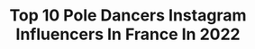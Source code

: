 ---
title: Top 10 Pole Dancers Instagram Influencers In France In 2022
description: >-
  Find top pole dancers Instagram influencers in France in 2022. Most popular hashtags: #poledancer #dance #poledance #dancer.
platform: Instagram
hits: 41
text_top: Analyze the most popular Instagram influencers on inBeat.
text_bottom: Our database has 41 Instagram influencers like this in France for you to connect with.
profiles:
  - username: "canistsenguun"
    fullname: >-
      Tsenguun
    bio: >-
      Professional acrobat, pole dancer, Mongolia’s Got Talent semi-finalist
    location: "France"
    followers: 93576
    engagement: 416
    commentsToLikes: 0.003319
    id: ck5ztbdm703f10i14n20az7vx
    verified: false
    hashtags: "#mongolia, #minicooper, #modellife"
  - username: "alik_tsiupa"
    fullname: >-
      Alik Tsiupa
    bio: >-
      | USNPC Doubles Champion, Professional Pole Dancer, Performer, & Instructor | Model | Filmmaker| 🥇🕺🎭🏍🛩
    location: "France"
    followers: 5287
    engagement: 492
    commentsToLikes: 0.035957
    id: ck5qe9ylmzfe30i11khgncf44
    verified: false
    hashtags: "#aerialstraps, #straps"
  - username: "mimosapudicadna"
    fullname: >-
      Mimosa Pudica
    bio: >-
      🥀 pole dancer / Model 🥀 🌔🌓🌒Witch bitch 🌘🌗🌖 🦄Supersensitive drama queen 🦄 📍paris @martinipastaga : pole dance account with @mimimcv ❤️👯‍♀️
    location: "France"
    followers: 5070
    engagement: 1337
    commentsToLikes: 0.023313
    id: ck5zozyz0rpu20i14tm505euh
    verified: false
    hashtags: "#artphotography, #portrait, #girls, #poledancer"
  - username: "leslielili_pole"
    fullname: >-
      leslie lili
    bio: >-
      Pole dancer 💜France. Nantes 🌸21gs_official and Boomkats Polewear ambassador🦄🎀🦄 🌸ambassador @oksawear 💕
    location: "France"
    followers: 85254
    engagement: 212
    commentsToLikes: 0.032327
    id: ck6tjs0ve3b5g0j71p0f0mmd4
    verified: false
    hashtags: "#training, #backflip, #brassmonkeyflip, #dancer"
  - username: "julia_book_around_the_world"
    fullname: >-
      julia
    bio: >-
      French Girl 🇫🇷 ❤️ @simple_moments_with_u -> Travel around the world 🌎 -> Crewlife 🛩 -> Model 📷 -> Dancer ballerina 💃 -> Mermaid 🐚🧜‍♀️
    location: "France"
    followers: 5124
    engagement: 1252
    commentsToLikes: 0.156765
    id: ck0w6bv827u9m0i19xxh08ey5
    verified: false
    hashtags: "#bandorebelz, #balletshoes, #sunnyday, #pointeshoes"
  - username: "salome_poledance"
    fullname: >-
      Salomé Marchal ✨
    bio: >-
      🇫🇷🥇FRENCH POLE DANCE CHAMPION 🥇🇫🇷 @salome_mrchl ——————————————————————
    location: "France"
    followers: 2554
    engagement: 1455
    commentsToLikes: 0.102172
    id: ck60029xuctvf0i14jy4bmobm
    verified: false
    hashtags: "#dancer, #athlete, #dancing, #flexible"
  - username: "arianesnowleo"
    fullname: >-
      𝕬 𝖗 𝖎 𝖆 𝖓 𝖊   𝕾 𝖓 𝖔 𝖜 𝖑 𝖊 𝖔
    bio: >-
      ❄🐆 Pole & Exotic Dancer - Instructor 🥉Exotic Generation France 2020 - Flow 🏆Winner Pole Theatre Switzerland 2018 - Classic 📨 Business DM/Email
    location: "France"
    followers: 6117
    engagement: 536
    commentsToLikes: 0.114252
    id: ck5hg46zf0u4x0i11br8m0ch1
    verified: false
    hashtags: "#exoticpoledancer, #freestyle, #kitana, #movements"
  - username: "laura_adaraya"
    fullname: >-
      𝕃𝔸𝕌ℝ𝔸 ᴘᴏʟᴇ ᴅᴀɴᴄᴇ ʏᴏɢᴀ ᴛᴇᴀᴄʜᴇʀ
    bio: >-
      ❀ 𝕆𝕨𝕟𝕖𝕣 𝕠𝕗 @adaraya.studio ✺ 𝕐𝕠𝕘𝕒 𝕒𝕟𝕕 ℙ𝕠𝕝𝕖 𝕚𝕟𝕤𝕥𝕣𝕦𝕔𝕥𝕠𝕣 ▼▽▼Découvrez le studio▼▽▼
    location: "France"
    followers: 3253
    engagement: 978
    commentsToLikes: 0.084615
    id: ck9h9rpfi9p3d0j78t2w1tley
    verified: false
    hashtags: "#yogini, #feeltheyogahigh, #training, #yoginisofinstagram"
  - username: "dimitryroulland"
    fullname: >-
      Dimitry Roulland
    bio: >-
      🇫🇷 French photographer available for all your photographic projects. 📧contact@dr-photographies.com 📍Sarlat
    location: "France"
    followers: 27061
    engagement: 213
    commentsToLikes: 0.013687
    id: ck0vv7iornvzu0i19rf900d33
    verified: false
    hashtags: "#nature, #paris, #ballerina, #france"
  - username: "fitbyshelly"
    fullname: >-
      Shelly | Pole Bae
    bio: >-
      Owner of @exoticworkouts /@fit2flaunt 3 Locations in South Florida. Order your dance pole & Download my new pole fitness app ⬇️
    location: "France"
    followers: 184216
    engagement: 762
    commentsToLikes: 0.029774
    id: ck0vx6u4rxfn80i19w3rbw78t
    verified: false
    hashtags: "#workout, #poledancer, #tsrtalent, #blackgirlspole"
---